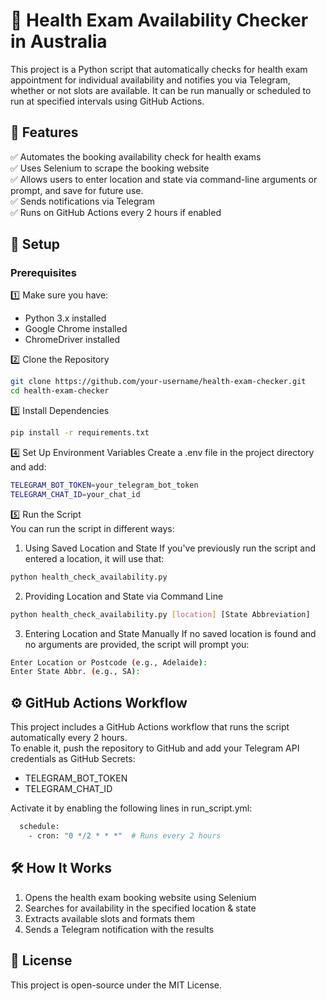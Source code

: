 # 🏥 Health Exam Availability Checker in Australia  
This project is a Python script that automatically checks for health exam appointment for individual availability and notifies you via Telegram, whether or not slots are available. It can be run manually or scheduled to run at specified intervals using GitHub Actions.

## 🚀 Features  
✅ Automates the booking availability check for health exams  
✅ Uses Selenium to scrape the booking website  
✅ Allows users to enter location and state via command-line arguments or prompt, and save for future use.  
✅ Sends notifications via Telegram  
✅ Runs on GitHub Actions every 2 hours if enabled  

## 📌 Setup  
### Prerequisites
1️⃣ Make sure you have:
- Python 3.x installed
- Google Chrome installed
- ChromeDriver installed  

2️⃣ Clone the Repository
```bash
git clone https://github.com/your-username/health-exam-checker.git
cd health-exam-checker
```

3️⃣ Install Dependencies
```bash
pip install -r requirements.txt
```

4️⃣ Set Up Environment Variables
Create a .env file in the project directory and add:
```sh
TELEGRAM_BOT_TOKEN=your_telegram_bot_token
TELEGRAM_CHAT_ID=your_chat_id
```

5️⃣ Run the Script  
You can run the script in different ways:
1. Using Saved Location and State
If you've previously run the script and entered a location, it will use that:
```bash
python health_check_availability.py
```
2. Providing Location and State via Command Line
```bash
python health_check_availability.py [location] [State Abbreviation]
```
3. Entering Location and State Manually
If no saved location is found and no arguments are provided, the script will prompt you:
```bash
Enter Location or Postcode (e.g., Adelaide):
Enter State Abbr. (e.g., SA):
```

## ⚙️ GitHub Actions Workflow
This project includes a GitHub Actions workflow that runs the script automatically every 2 hours.  
To enable it, push the repository to GitHub and add your Telegram API credentials as GitHub Secrets:
- TELEGRAM_BOT_TOKEN
- TELEGRAM_CHAT_ID

Activate it by enabling the following lines in run_script.yml:
```bash
  schedule:
    - cron: "0 */2 * * *"  # Runs every 2 hours
```

## 🛠 How It Works  
1. Opens the health exam booking website using Selenium
2. Searches for availability in the specified location & state
3. Extracts available slots and formats them
4. Sends a Telegram notification with the results

## 📜 License  
This project is open-source under the MIT License.



